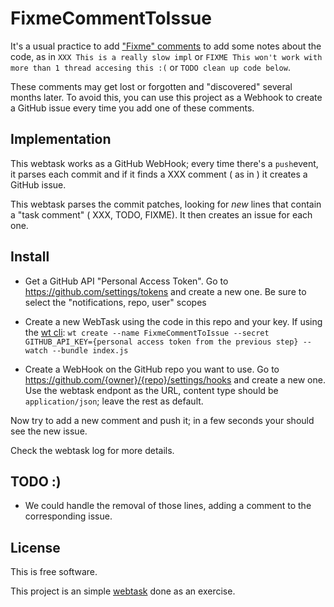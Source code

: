 # FixmeCommentToIssue

It's a usual practice to add ["Fixme" comments](http://wiki.c2.com/?FixmeComment) to add some notes about the code, as in `XXX This is a really slow impl` or `FIXME This won't work with more than 1 thread accesing this :(` or `TODO clean up code below`.

These comments may get lost or forgotten and "discovered" several months later. To avoid this, you can use this project as a Webhook to create a GitHub issue every time you add one of these comments.

## Implementation

This webtask works as a GitHub WebHook; every time there's a `push`event, it parses each commit and if it finds a XXX comment ( as in ) it creates a GitHub issue.

This webtask parses the commit patches, looking for *new* lines that contain a "task comment" ( XXX, TODO, FIXME). It then creates an issue for each one.


## Install

* Get a GitHub API "Personal Access Token". Go to https://github.com/settings/tokens and create a new one. Be sure to select the "notifications, repo, user" scopes

* Create a new WebTask using the code in this repo and your key. If using the [wt cli](https://webtask.io/docs/wt-cli):
`wt create --name FixmeCommentToIssue --secret GITHUB_API_KEY={personal access token from the previous step} --watch --bundle index.js`

* Create a WebHook on the GitHub repo you want to use. Go to https://github.com/{owner}/{repo}/settings/hooks and create a new one. Use the webtask endpont as the URL, content type should be `application/json`; leave the rest as default.

Now try to add a new comment and push it; in a few seconds your should see the new issue.

Check the webtask log for more details.

## TODO :)

- We could handle the removal of those lines, adding a comment to the corresponding issue.

## License

This is free software.

This project is an simple [webtask](https://webtask.io/) done as an exercise.
